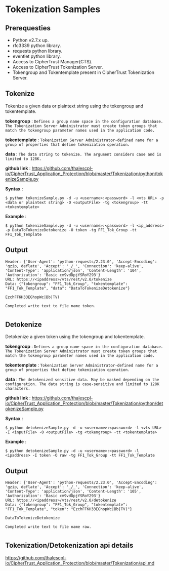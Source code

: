 # Tokenization Samples

## Prerequesties

- Python v2.7.x up.
- rfc3339 python library.
- requests python library.
- eventlet python library.
- Access to CipherTrust Manager(CTS).
- Access to CipherTrust Tokenization Server.
- Tokengroup and Tokentemplate present in CipherTrust Tokenization Server.

## Tokenize

Tokenize a given data or plaintext string using the tokengroup and tokentemplate.

**tokengroup** : `Defines a group name space in the configuration database. The Tokenization Server Administrator must create token groups that match the tokengroup parameter names used in the application code.`

**tokentemplate** : `Tokenization Server Administrator-defined name for a group of properties that define tokenization operation.`

**data** : `The data string to tokenize. The argument considers case and is limited to 128K.`

**github link** : https://github.com/thalescpl-io/CipherTrust_Application_Protection/blob/master/Tokenization/python/tokenizeSample.py

**Syntax** :

```
$ python tokenizeSample.py -d -u <username>:<password> -l <vts URL> -p <data or plaintext string> -O <outputFile> -tg <tokengroup> -tt <tokentemplate>
```

**Example** :

```
$ python tokenizeSample.py -d -u <username>:<password> -l <ip_address> -p DataToTokenizeDetokenize -O token -tg FF1_Tok_Group -tt FF1_Tok_Template
```

## Output

```
Header: {'User-Agent': 'python-requests/2.23.0', 'Accept-Encoding': 'gzip, deflate', 'Accept': '_/_', 'Connection': 'keep-alive', 'Content-Type': 'application/json', 'Content-Length': '104', 'Authorization': 'Basic cm9vdDpjYSRoY293'}
URL: https://<ipaddress>/vts/rest/v2.0/tokenize
Data: {"tokengroup": "FF1_Tok_Group", "tokentemplate": "FF1_Tok_Template", "data": "DataToTokenizeDetokenize"}

EzchFFKH33EGhopWc|Bb|TV(

Completed write text to file name token.
```

#

## Detokenize

Detokenize a given token using the tokengroup and tokentemplate.

**tokengroup** : `Defines a group name space in the configuration database. The Tokenization Server Administrator must create token groups that match the tokengroup parameter names used in the application code.`

**tokentemplate** : `Tokenization Server Administrator-defined name for a group of properties that define tokenization operation.`

**data** : `The detokenized sensitive data. May be masked depending on the configuration. The data string is case-sensitive and limited to 128K characters.`

**github link** : https://github.com/thalescpl-io/CipherTrust_Application_Protection/blob/master/Tokenization/python/detokenizeSample.py

**Syntax** :

```
$ python detokenizeSample.py -d -u <username>:<password> -l <vts URL> -I <inputFile> -O <outputFile> -tg <tokengroup> -tt <tokentemplate>
```

**Example** :

```
$ python detokenizeSample.py -d -u <username>:<password> -l <ipaddress> -I token -O raw -tg FF1_Tok_Group -tt FF1_Tok_Template
```

## Output

```
Header: {'User-Agent': 'python-requests/2.23.0', 'Accept-Encoding': 'gzip, deflate', 'Accept': '_/_', 'Connection': 'keep-alive', 'Content-Type': 'application/json', 'Content-Length': '105', 'Authorization': 'Basic cm9vdDpjYSRoY293'}
URL: https://<ipaddress>/vts/rest/v2.0/detokenize
Data: {"tokengroup": "FF1_Tok_Group", "tokentemplate": "FF1_Tok_Template", "token": "EzchFFKH33EGhopWc|Bb|TV("}

DataToTokenizeDetokenize

Completed write text to file name raw.
```

#

## Tokenization/Detokenization api details

https://github.com/thalescpl-io/CipherTrust_Application_Protection/blob/master/Tokenization/api.md
